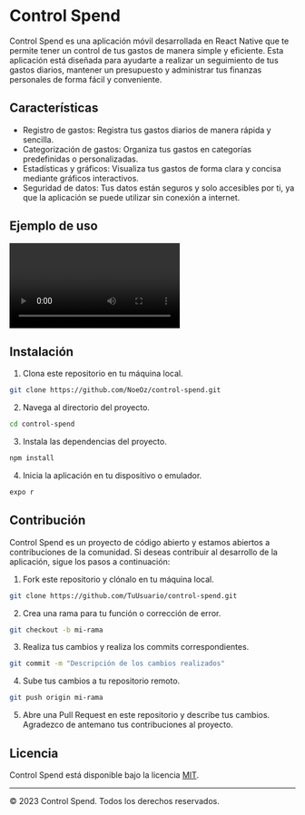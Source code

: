 # Control Spend

Control Spend es una aplicación móvil desarrollada en React Native que te permite tener un control de tus gastos de manera simple y eficiente. Esta aplicación está diseñada para ayudarte a realizar un seguimiento de tus gastos diarios, mantener un presupuesto y administrar tus finanzas personales de forma fácil y conveniente.

## Características

- Registro de gastos: Registra tus gastos diarios de manera rápida y sencilla.
- Categorización de gastos: Organiza tus gastos en categorías predefinidas o personalizadas.
- Estadísticas y gráficos: Visualiza tus gastos de forma clara y concisa mediante gráficos interactivos.
- Seguridad de datos: Tus datos están seguros y solo accesibles por ti, ya que la aplicación se puede utilizar sin conexión a internet.

## Ejemplo de uso
![[Video uso de app] (https://github.com/NoeOz/control-spend/blob/master/src/assets/example/example_controlSpend.mp4)](https://github.com/NoeOz/control-spend/blob/master/src/assets/example/example_controlSpend.mp4)

## Instalación
1. Clona este repositorio en tu máquina local.
```bash
git clone https://github.com/NoeOz/control-spend.git
```

2. Navega al directorio del proyecto.
```bash
cd control-spend
```

3. Instala las dependencias del proyecto.
```bash
npm install
```

4. Inicia la aplicación en tu dispositivo o emulador.
```bash
expo r
```

## Contribución

Control Spend es un proyecto de código abierto y estamos abiertos a contribuciones de la comunidad. Si deseas contribuir al desarrollo de la aplicación, sigue los pasos a continuación:

1. Fork este repositorio y clónalo en tu máquina local.
```bash
git clone https://github.com/TuUsuario/control-spend.git
```

2. Crea una rama para tu función o corrección de error.
```bash
git checkout -b mi-rama
```

3. Realiza tus cambios y realiza los commits correspondientes.
```bash
git commit -m "Descripción de los cambios realizados"
```

4. Sube tus cambios a tu repositorio remoto.
```bash
git push origin mi-rama
```

5. Abre una Pull Request en este repositorio y describe tus cambios.
Agradezco de antemano tus contribuciones al proyecto.

## Licencia

Control Spend está disponible bajo la licencia [MIT](LICENSE).

---
© 2023 Control Spend. Todos los derechos reservados.
